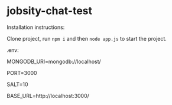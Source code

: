 # jobsity-chat-test

Installation instructions:

Clone project, run `npm i` and then `node app.js` to start the project.

.env:

MONGODB_URI=mongodb://localhost/

PORT=3000

SALT=10

BASE_URL=http://localhost:3000/

